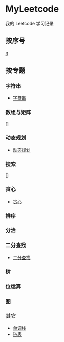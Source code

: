 # MyLeetcode
我的 Leetcode 学习记录

## 按序号
[3](https://github.com/IsTheBestLanguage/MyLeetcode/tree/main/Code/LC_3_longest-substring-without-repeating-characters)

## 按专题
### 字符串
- [字符串](https://github.com/IsTheBestLanguage/MyLeetcode/blob/main/Catalog/string.md)
### 数组与矩阵
[]
### 动态规划
- [动态规划](https://github.com/IsTheBestLanguage/MyLeetcode/blob/main/Catalog/dynamic_programming.md)
### 搜索
[]
### 贪心
- [贪心](https://github.com/IsTheBestLanguage/MyLeetcode/blob/main/Catalog/Greed.md)
### 排序

### 分治

### 二分查找
- [二分查找](https://github.com/IsTheBestLanguage/MyLeetcode/blob/main/Catalog/binary_search.md)
### 树

### 位运算

### 图

### 其它
- [单调栈](https://github.com/IsTheBestLanguage/MyLeetcode/blob/main/Catalog/monotonical_stack.md)
- [链表](https://github.com/IsTheBestLanguage/MyLeetcode/blob/main/Catalog/list_node.md)
